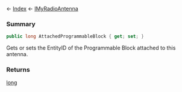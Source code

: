 ← [Index](Api-Index) ← [IMyRadioAntenna](Sandbox.ModAPI.Ingame.IMyRadioAntenna)

### Summary

```csharp
public long AttachedProgrammableBlock { get; set; }
```

Gets or sets the EntityID of the Programmable Block attached to this antenna.

### Returns

[long](https://docs.microsoft.com/en-us/dotnet/api/system.int64?view=netframework-4.6)

